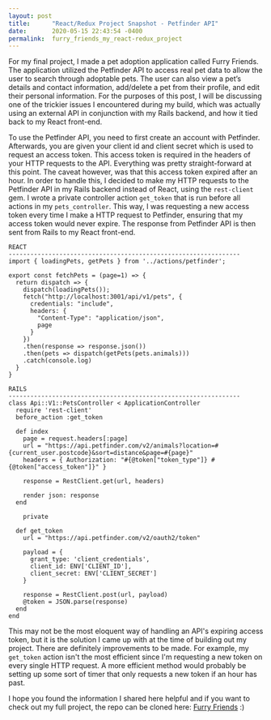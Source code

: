 ```yaml
---
layout: post
title:      "React/Redux Project Snapshot - Petfinder API"
date:       2020-05-15 22:43:54 -0400
permalink:  furry_friends_my_react-redux_project
---
```



For my final project, I made a pet adoption application called Furry Friends. The application utilized the Petfinder API to access real pet data to allow the user to search through adoptable pets. The user can also view a pet’s details and contact information, add/delete a pet from their profile, and edit their personal information. For the purposes of this post, I will be discussing one of the trickier issues I encountered during my build, which was actually using an external API in conjunction with my Rails backend, and how it tied back to my React front-end.

To use the Petfinder API, you need to first create an account with Petfinder. Afterwards, you are given your client id and client secret which is used to request an access token. This access token is required in the headers of your HTTP requests to the API. Everything was pretty straight-forward at this point. The caveat however, was that this access token expired after an hour. In order to handle this, I decided to make my HTTP requests to the Petfinder API in my Rails backend instead of React, using the `rest-client` gem. I wrote a private controller action `get_token` that is run before all actions in my `pets_controller`. This way, I was requesting a new access token every time I make a HTTP request to Petfinder, ensuring that my access token would never expire. The response from Petfinder API is then sent from Rails to my React front-end.

```
REACT
----------------------------------------------------------------
import { loadingPets, getPets } from '../actions/petfinder';

export const fetchPets = (page=1) => {
  return dispatch => {
    dispatch(loadingPets());
    fetch("http://localhost:3001/api/v1/pets", {
      credentials: "include",
      headers: {
        "Content-Type": "application/json",
        page
      }
    })
    .then(response => response.json())
    .then(pets => dispatch(getPets(pets.animals)))
    .catch(console.log)
  }
}
```

```
RAILS
----------------------------------------------------------------
class Api::V1::PetsController < ApplicationController
  require 'rest-client'
  before_action :get_token

  def index
    page = request.headers[:page]
    url = "https://api.petfinder.com/v2/animals?location=#{current_user.postcode}&sort=distance&page=#{page}"
    headers = { Authorization: "#{@token["token_type"]} #{@token["access_token"]}" }

    response = RestClient.get(url, headers)

    render json: response
  end
	
	private

  def get_token
    url = "https://api.petfinder.com/v2/oauth2/token"

    payload = {
      grant_type: 'client_credentials',
      client_id: ENV['CLIENT_ID'],
      client_secret: ENV['CLIENT_SECRET']
    }

    response = RestClient.post(url, payload)
    @token = JSON.parse(response)
  end
end
```

This may not be the most eloquent way of handling an API's expiring access token, but it is the solution I came up with at the time of building out my project. There are definitely improvements to be made. For example, my `get_token` action isn't the most efficient since I'm requesting a new token on every single HTTP request. A more efficient method would probably be setting up some sort of timer that only requests a new token if an hour has past.

I hope you found the information I shared here helpful and if you want to check out my full project, the repo can be cloned here: [Furry Friends](https://github.com/jmei403/furry-friends-frontend) :)






